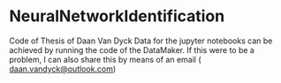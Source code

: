 # NeuralNetworkIdentification
Code of Thesis of Daan Van Dyck
Data for the jupyter notebooks can be achieved by running the code of the DataMaker. If this were to be a problem, I can also share this by means of an email ( daan.vandyck@outlook.com)
